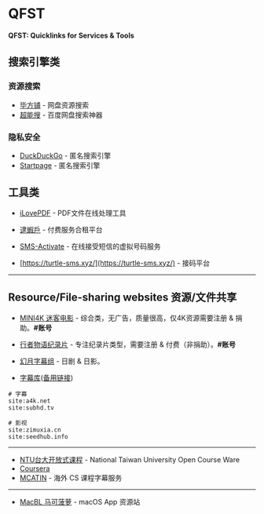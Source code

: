 # QFST

**QFST: Quicklinks for Services & Tools**

## 搜索引擎类

### 资源搜索

-   [毕方铺](https://www.iizhi.cn/) - 网盘资源搜索
-   [超能搜](http://www.chaonengsou.com/) - 百度网盘搜索神器

### 隐私安全

-   [DuckDuckGo](https://duckduckgo.com/) - 匿名搜索引擎
-   [Startpage](https://www.startpage.com/) - 匿名搜索引擎

## 工具类

-   [iLovePDF](https://www.ilovepdf.com/zh-cn) - PDF文件在线处理工具
-   [逮蝦戶](https://daixiahu.co/) - 付费服务合租平台

-   [SMS-Activate](https://sms-activate.org/cn) - 在线接受短信的虚拟号码服务
-   [https://turtle-sms.xyz/](https://turtle-sms.xyz/) - 接码平台

---

## Resource/File-sharing websites 资源/文件共享

-   [MINI4K 迷客电影](https://www.mini4k.com/) - 综合类，无广告，质量很高，仅4K资源需要注册 & 捐助。**#账号**
-   [行者物语纪录片](http://xz.tqiantu.com/jilupian/) - 专注纪录片类型，需要注册 & 付费（非捐助）。**#账号**
-   [幻月字幕组](https://www.huanyuezmz.site/) - 日剧 & 日影。

-   [字幕库](https://zimuku.org/)([备用链接](https://zimuku.pw/))

```
# 字幕
site:a4k.net
site:subhd.tv

# 影视
site:zimuxia.cn
site:seedhub.info
```

---

*   [NTU台大开放式课程](http://ocw.aca.ntu.edu.tw/ntu-ocw/) - National Taiwan University Open Course Ware
*   [Coursera](https://www.coursera.org/)
*   [MCATIN](https://www.mcatin.com/) - 海外 CS 课程字幕服务

---

-   [MacBL 马可菠萝](https://www.macbl.com/) - macOS App 资源站
